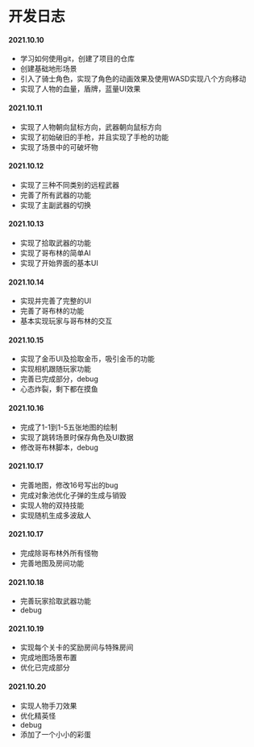#                                         开发日志

#### 2021.10.10

* 学习如何使用git，创建了项目的仓库
* 创建基础地形场景
* 引入了骑士角色，实现了角色的动画效果及使用WASD实现八个方向移动
* 实现了人物的血量，盾牌，蓝量UI效果

#### 2021.10.11

* 实现了人物朝向鼠标方向，武器朝向鼠标方向
* 实现了初始破旧的手枪，并且实现了手枪的功能
* 实现了场景中的可破坏物

#### 2021.10.12

* 实现了三种不同类别的远程武器
* 完善了所有武器的功能
* 实现了主副武器的切换

#### 2021.10.13

* 实现了拾取武器的功能
* 实现了哥布林的简单AI
* 实现了开始界面的基本UI

#### 2021.10.14

* 实现并完善了完整的UI
* 完善了哥布林的功能
* 基本实现玩家与哥布林的交互

#### 2021.10.15

* 实现了金币UI及拾取金币，吸引金币的功能
* 实现相机跟随玩家功能
* 完善已完成部分，debug
* 心态炸裂，剩下都在摸鱼

#### 2021.10.16

* 完成了1-1到1-5五张地图的绘制
* 实现了跳转场景时保存角色及UI数据
* 修改哥布林脚本，debug

#### 2021.10.17

* 完善地图，修改16号写出的bug
* 完成对象池优化子弹的生成与销毁
* 实现人物的双持技能
* 实现随机生成多波敌人

#### 2021.10.17

* 完成除哥布林外所有怪物
* 完善地图及房间功能

#### 2021.10.18

* 完善玩家拾取武器功能
* debug

#### 2021.10.19

* 实现每个关卡的奖励房间与特殊房间
* 完成地图场景布置
* 优化已完成部分

#### 2021.10.20

* 实现人物手刀效果
* 优化精英怪
* debug
* 添加了一个小小的彩蛋
